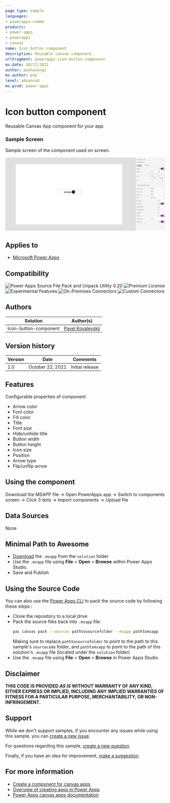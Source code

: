 ```yaml
---
page_type: sample
languages:
- powerapps-comma
products:
- power-apps
- powerapps
- canvas
name: Icon button component
description: Reusable canvas component.
urlFragment: powerapps-icon-button-component
ms.date: 10/22/2021
author: pashasongz
ms.author: pnp
level: advanced
ms.prod: power-apps
---
```


# Icon button component

Reusable Canvas App component for your app.

### Sample Screen

Sample screen of the component used on screen.

![View of the component and configurable properties](./assets/icon-button.png)  

## Applies to

* [Microsoft Power Apps](https://docs.microsoft.com/powerapps/)

## Compatibility

![Power Apps Source File Pack and Unpack Utility 0.20](https://img.shields.io/badge/Packing%20Tool-0.20-green.svg)
![Premium License](https://img.shields.io/badge/Premium%20License-Not%20Required-green.svg "Premium Power Apps license not required")
![Experimental Features](https://img.shields.io/badge/Experimental%20Features-No-green.svg "Does not rely on experimental features")
![On-Premises Connectors](https://img.shields.io/badge/On--Premises%20Connectors-No-green.svg "Does not use on-premise connectors")
![Custom Connectors](https://img.shields.io/badge/Custom%20Connectors-Not%20Required-green.svg "Does not use custom connectors")

## Authors

Solution|Author(s)
--------|---------
Icon-button-component | [Pavel Kovalevskij](https://github.com/pashasongz)

## Version history

Version|Date|Comments
-------|----|--------
1.0|October 22, 2021|Initial release


## Features

Configurable properties of component

* Arrow color
* Font color
* Fill color
* Title
* Font size
* Hide/unhide title
* Button width
* Button height
* Icon size
* Position
* Arrow type
* Flip/unflip arrow

## Using the component

Download the MSAPP file -> Open PowerApps app -> Switch to components screen -> Click 3 dots -> Import components -> Upload file

## Data Sources
 
None

## Minimal Path to Awesome

* [Download](./solution/icon-button-component.msapp) the `.msapp` from the `solution` folder
* Use the `.msapp` file using **File** > **Open** > **Browse** within Power Apps Studio.
* Save and Publish

## Using the Source Code

You can also use the [Power Apps CLI](https://docs.microsoft.com/powerapps/developer/data-platform/powerapps-cli) to pack the source code by following these steps::

* Clone the repository to a local drive
* Pack the source files back into `.msapp` file:
  ```bash
  pac canvas pack --sources pathtosourcefolder --msapp pathtomsapp
  ```
  Making sure to replace `pathtosourcefolder` to point to the path to this sample's `sourcecode` folder, and `pathtomsapp` to point to the path of this solution's `.msapp` file (located under the `solution` folder)
* Use the `.msapp` file using **File** > **Open** > **Browse** in Power Apps Studio.

## Disclaimer

**THIS CODE IS PROVIDED *AS IS* WITHOUT WARRANTY OF ANY KIND, EITHER EXPRESS OR IMPLIED, INCLUDING ANY IMPLIED WARRANTIES OF FITNESS FOR A PARTICULAR PURPOSE, MERCHANTABILITY, OR NON-INFRINGEMENT.**


## Support

While we don't support samples, if you encounter any issues while using this sample, you can [create a new issue](https://github.com/pnp/powerapps-samples/issues/new?assignees=&labels=Needs%3A+Triage+%3Amag%3A%2Ctype%3Abug-suspected&template=bug-report.yml&sample=calendar-component&authors=@pashasongz&title=icon-button-component%20-%20).

For questions regarding this sample, [create a new question](https://github.com/pnp/powerapps-samples/issues/new?assignees=&labels=Needs%3A+Triage+%3Amag%3A%2Ctype%3Abug-suspected&template=question.yml&sample=calendar-component&authors=@pashasongz&title=icon-button-componentt%20-%20).

Finally, if you have an idea for improvement, [make a suggestion](https://github.com/pnp/powerapps-samples/issues/new?assignees=&labels=Needs%3A+Triage+%3Amag%3A%2Ctype%3Abug-suspected&template=suggestion.yml&sample=calendar-component&authors=@pashasongz&title=icon-button-component%20-%20).

## For more information

- [Create a component for canvas apps](https://docs.microsoft.com/powerapps/maker/canvas-apps/create-component#components-in-canvas-apps)
- [Overview of creating apps in Power Apps](https://docs.microsoft.com/powerapps/maker/)
- [Power Apps canvas apps documentation](https://docs.microsoft.com/en-us/powerapps/maker/canvas-apps/)